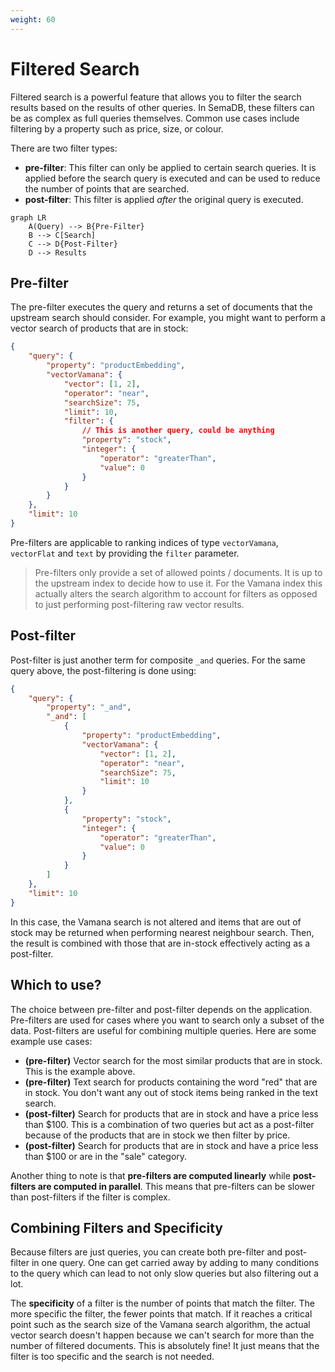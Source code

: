 ```yaml
---
weight: 60
---
```


# Filtered Search

Filtered search is a powerful feature that allows you to filter the search results based on the results of other queries. In SemaDB, these filters can be as complex as full queries themselves. Common use cases include filtering by a property such as price, size, or colour.

There are two filter types:

- **pre-filter**: This filter can only be applied to certain search queries. It is applied before the search query is executed and can be used to reduce the number of points that are searched.
- **post-filter**: This filter is applied *after* the original query is executed.

```mermaid
graph LR
    A(Query) --> B{Pre-Filter}
    B --> C[Search]
    C --> D{Post-Filter}
    D --> Results
```

## Pre-filter

The pre-filter executes the query and returns a set of documents that the upstream search should consider. For example, you might want to perform a vector search of products that are in stock:

```json
{
    "query": {
        "property": "productEmbedding",
        "vectorVamana": {
            "vector": [1, 2],
            "operator": "near",
            "searchSize": 75,
            "limit": 10,
            "filter": {
                // This is another query, could be anything
                "property": "stock",
                "integer": {
                    "operator": "greaterThan",
                    "value": 0
                }
            }
        }
    },
    "limit": 10
}
```

Pre-filters are applicable to ranking indices of type `vectorVamana`, `vectorFlat` and `text` by providing the `filter` parameter.

> Pre-filters only provide a set of allowed points / documents. It is up to the upstream index to decide how to use it. For the Vamana index this actually alters the search algorithm to account for filters as opposed to just performing post-filtering raw vector results.

## Post-filter

Post-filter is just another term for composite `_and` queries. For the same query above, the post-filtering is done using:

```json
{
    "query": {
        "property": "_and",
        "_and": [
            {
                "property": "productEmbedding",
                "vectorVamana": {
                    "vector": [1, 2],
                    "operator": "near",
                    "searchSize": 75,
                    "limit": 10
                }
            },
            {
                "property": "stock",
                "integer": {
                    "operator": "greaterThan",
                    "value": 0
                }
            }
        ]
    },
    "limit": 10
}
```

In this case, the Vamana search is not altered and items that are out of stock may be returned when performing nearest neighbour search. Then, the result is combined with those that are in-stock effectively acting as a post-filter.

## Which to use?

The choice between pre-filter and post-filter depends on the application. Pre-filters are used for cases where you want to search only a subset of the data. Post-filters are useful for combining multiple queries. Here are some example use cases:

- **(pre-filter)** Vector search for the most similar products that are in stock. This is the example above.
- **(pre-filter)** Text search for products containing the word "red" that are in stock. You don't want any out of stock items being ranked in the text search.
- **(post-filter)** Search for products that are in stock and have a price less than $100. This is a combination of two queries but act as a post-filter because of the products that are in stock we then filter by price.
- **(post-filter)** Search for products that are in stock and have a price less than $100 or are in the "sale" category.

Another thing to note is that **pre-filters are computed linearly** while **post-filters are computed in parallel**. This means that pre-filters can be slower than post-filters if the filter is complex.

## Combining Filters and Specificity

Because filters are just queries, you can create both pre-filter and post-filter in one query. One can get carried away by adding to many conditions to the query which can lead to not only slow queries but also filtering out a lot.

The **specificity** of a filter is the number of points that match the filter. The more specific the filter, the fewer points that match. If it reaches a critical point such as the search size of the Vamana search algorithm, the actual vector search doesn't happen because we can't search for more than the number of filtered documents. This is absolutely fine! It just means that the filter is too specific and the search is not needed.